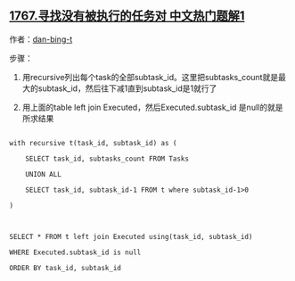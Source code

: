## [1767.寻找没有被执行的任务对 中文热门题解1](https://leetcode.cn/problems/find-the-subtasks-that-did-not-execute/solutions/100000/1767-jian-ji-xie-fa-recursive-xian-zhao-wl15z)

作者：[dan-bing-t](https://leetcode.cn/u/dan-bing-t)

步骤：
1. 用recursive列出每个task的全部subtask_id。这里把subtasks_count就是最大的subtask_id，然后往下减1直到subtask_id是1就行了
2. 用上面的table left join Executed，然后Executed.subtask_id 是null的就是所求结果

```
with recursive t(task_id, subtask_id) as (
    SELECT task_id, subtasks_count FROM Tasks
    UNION ALL
    SELECT task_id, subtask_id-1 FROM t where subtask_id-1>0
)

SELECT * FROM t left join Executed using(task_id, subtask_id) 
WHERE Executed.subtask_id is null 
ORDER BY task_id, subtask_id
```

